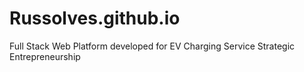 # Russolves.github.io
Full Stack Web Platform developed for EV Charging Service Strategic Entrepreneurship
